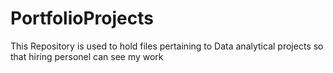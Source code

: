 # PortfolioProjects
This Repository is used to hold files pertaining to Data analytical projects so that hiring personel can see my work
